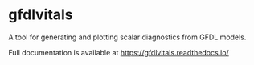 gfdlvitals
==========

A tool for generating and plotting scalar diagnostics from GFDL models.

Full documentation is available at https://gfdlvitals.readthedocs.io/
